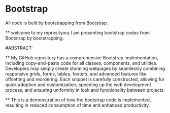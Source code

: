 # Bootstrap
All code is built by bootstrapping from Bootstrap.

** welcome to my reprosityory I am presenting bootstrap codes from Bootstrap by bootstrapping.

#ABSTRACT:

** My GitHub repository has a comprehensive Bootstrap implementation, including copy-and-paste code for all classes, components, and utilities. Developers may simply create stunning webpages by seamlessly combining responsive grids, forms, tables, footers, and advanced features like offsetting and reordering. Each snippet is carefully constructed, allowing for quick adoption and customization, speeding up the web development process, and ensuring uniformity in look and functionality between projects.

** This is a demonstration of how the bootstrap code is implemented, resulting in reduced consumption of time and enhanced productivity.


